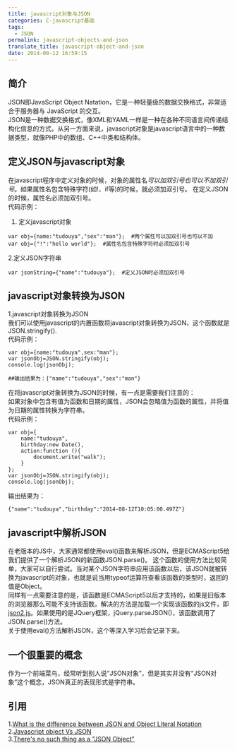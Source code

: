 ```yaml
---
title: javascript对象与JSON
categories: C-javascript基础
tags:
  - JSON
permalink: javascript-objects-and-json
translate_title: javascript-object-and-json
date: 2014-08-12 16:59:15
---
```

## 简介
JSON即JavaScript Object Natation，它是一种轻量级的数据交换格式，非常适合于服务器与 JavaScript 的交互。  
JSON是一种数据交换格式，像XML和YAML一样是一种在各种不同语言间传递结构化信息的方式。从另一方面来说，javascript对象是javascript语言中的一种数据类型，就像PHP中的数组、C++中类和结构体。  
## 定义JSON与javascript对象
在javascript程序中定义对象的时候，对象的属性名*可以加双引号也可以不加双引号*。如果属性名包含特殊字符(如!、if等)的时候，就必须加双引号。
在定义JSON的时候，属性名必须加双引号。  
代码示例：  
1. 定义javascript对象

```
var obj={name:"tudouya","sex":"man"};  #两个属性可以加双引号也可以不加
var obj={"!":"hello world"};  #属性名包含特殊字符时必须加双引号
```
2.定义JSON字符串
```
var jsonString={"name":"tudouya"};  #定义JSON时必须加双引号
```
## javascript对象转换为JSON
1.javascript对象转换为JSON  
我们可以使用javascript的内置函数将javascript对象转换为JSON，这个函数就是JSON.stringify().  
代码示例：    

```
var obj={name:"tudouya",sex:"man"};
var jsonObj=JSON.stringify(obj);
console.log(jsonObj);

##输出结果为：{"name":"tudouya","sex":"man"}
```

在将javascript对象转换为JSON的时候，有一点是需要我们注意的：  
如果对象中包含有值为函数和日期的属性，JSON会忽略值为函数的属性，并将值为日期的属性转换为字符串。  
代码示例：  

```
var obj={
	name:"tudouya",
	birthday:new Date(),
	action:function (){
		document.write("walk");
	}
};
var jsonObj=JSON.stringify(obj);
console.log(jsonObj);
```

输出结果为：  

```
{"name":"tudouya","birthday":"2014-08-12T10:05:00.497Z"}
```
## javascript中解析JSON
在老版本的JS中，大家通常都使用eval()函数来解析JSON，但是ECMAScript5给我们提供了一个解析JSON的新函数JSON.parse()。
这个函数的使用方法比较简单，大家可以自行尝试。当对某个JSON字符串应用该函数以后，该JSON就被转换为javascript的对象，也就是说当用typeof运算符查看该函数的类型时，返回的值是Object。  
同样有一点需要注意的是，该函数是ECMAScript5以后才支持的，如果是旧版本的浏览器那么可能不支持该函数。解决的方法是加载一个实现该函数的js文件，即[json2.js](https://github.com/douglascrockford/JSON-js)。如果使用的是JQuery框架，jQuery.parseJSON()，该函数调用了JSON.parse()方法。  
关于使用eval()方法解析JSON，这个等深入学习后会记录下来。
## 一个很重要的概念
作为一个前端菜鸟，经常听到别人说“JSON对象”，但是其实并没有“JSON对象”这个概念，JSON真正的表现形式是字符串。
## 引用
1.[What is the difference between JSON and Object Literal Notation](http://stackoverflow.com/questions/2904131/what-is-the-difference-between-json-and-object-literal-notation)  
2.[Javascript object Vs JSON](http://stackoverflow.com/questions/8294088/javascript-object-vs-json)  
3.[There's no such thing as a "JSON Object"](http://benalman.com/news/2010/03/theres-no-such-thing-as-a-json/)
